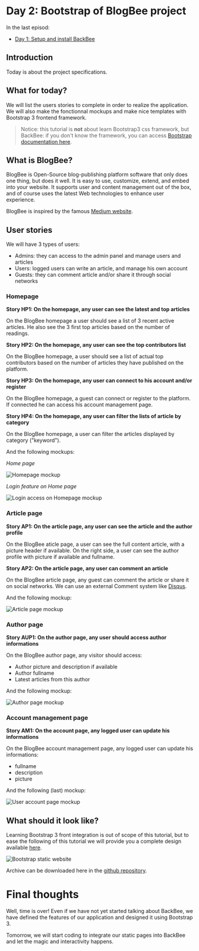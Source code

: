 Day 2: Bootstrap of BlogBee project
===================================

In the last episod:

 - [Day 1: Setup and install BackBee](day1.md)

Introduction
------------

Today is about the project specifications.


What for today?
---------------

We will list the users stories to complete in order to realize the application.
We will also make the fonctionnal mockups and make nice templates with Bootstrap 3 frontend framework.

> Notice: this tutorial is **not** about learn Bootstrap3 css framework, but BackBee: if you don't know the framework, you can access [Bootstrap documentation here](http://getbootstrap.com/getting-started/).


What is BlogBee?
----------------

BlogBee is Open-Source blog-publishing platform software that only does one thing, but does it well. It is easy to use, customize, extend, and embed into your website. It supports user and content management out of the box, and of course uses the latest Web technologies to enhance user experience.

BlogBee is inspired by the famous [Medium website](https://medium.com/).

User stories
------------

We will have 3 types of users:

 - Admins: they can access to the admin panel and manage users and articles
 - Users: logged users can write an article, and manage his own account
 - Guests: they can comment article and/or share it through social networks

### Homepage

**Story HP1: On the homepage, any user can see the latest and top articles**

On the BlogBee homepage a user should see a list of 3 recent active articles.
He also see the 3 first top articles based on the number of readings.

**Story HP2: On the homepage, any user can see the top contributors list**

On the BlogBee homepage, a user should see a list of actual top contributors based on the number of articles they have published on the platform.

**Story HP3: On the homepage, any user can connect to his account and/or register**

On the BlogBee homepage, a guest can connect or register to the platform. If connected he can access his account management page.

**Story HP4: On the homepage, any user can filter the lists of article by category**

On the BlogBee homepage, a user can filter the articles displayed by category ("keyword").

And the following mockups:

*Home page*

![Homepage mockup](http://i.imgur.com/kQwdziY.png "Homepage mockup")

*Login feature on Home page*

![Login access on Homepage mockup](http://i.imgur.com/2VyKuK2.png "Login access on Homepage mockup")


### Article page

**Story AP1: On the article page, any user can see the article and the author profile**

On the BlogBee aticle page, a user can see the full content article, with a picture header if available.
On the right side, a user can see the author profile with picture if available and fullname.

**Story AP2: On the article page,  any user can comment an article**

On the BlogBee article page, any guest can comment the article or share it on social networks. We can use an external Comment system like [Disqus](http://disqus.com/).

And the following mockup:

![Article page mockup](http://i.imgur.com/Yq6EVlJ.png "Article page mockup")

### Author page

**Story AUP1: On the author page, any user should access author informations**

On the BlogBee author page, any visitor should access:

 - Author picture and description if available
 - Author fullname
 - Latest articles from this author

And the following mockup:

![Author page mockup](http://i.imgur.com/9KfFc8z.png "Author page mockup")

### Account management page

**Story AM1: On the account page, any logged user can update his informations**

On the BlogBee account management page, any logged user can update his informations:

 - fullname
 - description
 - picture

And the following (last) mockup:

![User account page mockup](http://i.imgur.com/wFi98Hu.png "User account page mockup")

What should it look like?
-------------------------

Learning Bootstrap 3 front integration is out of scope of this tutorial, but to ease the following of this tutorial we will provide you a complete design available [here](http://backbee.github.io/blogbee/integration/).

![Bootstrap static website](http://i.imgur.com/pTAkfDt.png "Bootstrap static website")

Archive can be downloaded here in the [github repository](https://github.com/backbee/blogbee/archive/day2.zip).


Final thoughts
==============

Well, time is over! Even if we have not yet started talking about BackBee, we have defined the features of our application and designed it using Bootstrap 3.

Tomorrow, we will start coding to integrate our static pages into BackBee and let the magic and interactivity happens.

